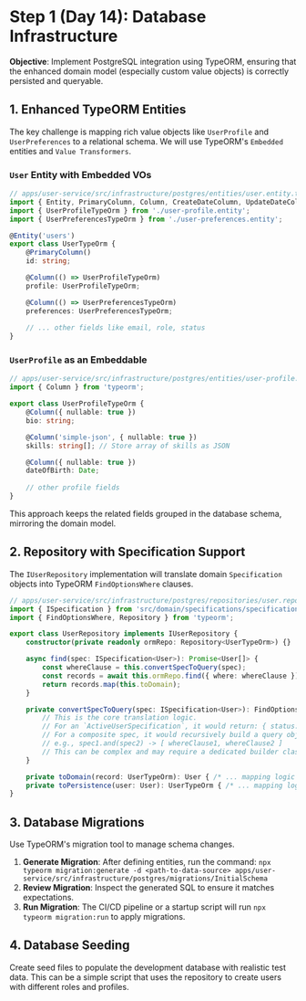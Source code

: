 # Step 1 (Day 14): Database Infrastructure

**Objective**: Implement PostgreSQL integration using TypeORM, ensuring that the enhanced domain model (especially custom value objects) is correctly persisted and queryable.

## 1. Enhanced TypeORM Entities

The key challenge is mapping rich value objects like `UserProfile` and `UserPreferences` to a relational schema. We will use TypeORM's `Embedded` entities and `Value Transformers`.

### `User` Entity with Embedded VOs

```typescript
// apps/user-service/src/infrastructure/postgres/entities/user.entity.ts
import { Entity, PrimaryColumn, Column, CreateDateColumn, UpdateDateColumn } from 'typeorm';
import { UserProfileTypeOrm } from './user-profile.entity';
import { UserPreferencesTypeOrm } from './user-preferences.entity';

@Entity('users')
export class UserTypeOrm {
    @PrimaryColumn()
    id: string;

    @Column(() => UserProfileTypeOrm)
    profile: UserProfileTypeOrm;

    @Column(() => UserPreferencesTypeOrm)
    preferences: UserPreferencesTypeOrm;
    
    // ... other fields like email, role, status
}
```

### `UserProfile` as an Embeddable

```typescript
// apps/user-service/src/infrastructure/postgres/entities/user-profile.entity.ts
import { Column } from 'typeorm';

export class UserProfileTypeOrm {
    @Column({ nullable: true })
    bio: string;

    @Column('simple-json', { nullable: true })
    skills: string[]; // Store array of skills as JSON

    @Column({ nullable: true })
    dateOfBirth: Date;
    
    // other profile fields
}
```
This approach keeps the related fields grouped in the database schema, mirroring the domain model.

## 2. Repository with Specification Support

The `IUserRepository` implementation will translate domain `Specification` objects into TypeORM `FindOptionsWhere` clauses.

```typescript
// apps/user-service/src/infrastructure/postgres/repositories/user.repository.ts
import { ISpecification } from 'src/domain/specifications/specification.interface';
import { FindOptionsWhere, Repository } from 'typeorm';

export class UserRepository implements IUserRepository {
    constructor(private readonly ormRepo: Repository<UserTypeOrm>) {}

    async find(spec: ISpecification<User>): Promise<User[]> {
        const whereClause = this.convertSpecToQuery(spec);
        const records = await this.ormRepo.find({ where: whereClause });
        return records.map(this.toDomain);
    }

    private convertSpecToQuery(spec: ISpecification<User>): FindOptionsWhere<UserTypeOrm> {
        // This is the core translation logic.
        // For an `ActiveUserSpecification`, it would return: { status: 'ACTIVE' }
        // For a composite spec, it would recursively build a query object.
        // e.g., spec1.and(spec2) -> [ whereClause1, whereClause2 ]
        // This can be complex and may require a dedicated builder class.
    }

    private toDomain(record: UserTypeOrm): User { /* ... mapping logic ... */ }
    private toPersistence(user: User): UserTypeOrm { /* ... mapping logic ... */ }
}
```

## 3. Database Migrations

Use TypeORM's migration tool to manage schema changes.

1.  **Generate Migration**: After defining entities, run the command:
    `npx typeorm migration:generate -d <path-to-data-source> apps/user-service/src/infrastructure/postgres/migrations/InitialSchema`
2.  **Review Migration**: Inspect the generated SQL to ensure it matches expectations.
3.  **Run Migration**: The CI/CD pipeline or a startup script will run `npx typeorm migration:run` to apply migrations.

## 4. Database Seeding

Create seed files to populate the development database with realistic test data. This can be a simple script that uses the repository to create users with different roles and profiles.
